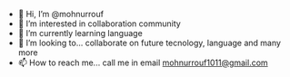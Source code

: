 - 👋 Hi, I’m @mohnurrouf
- 👀 I’m interested in collaboration community
- 🌱 I’m currently learning language
- 💞️ I’m looking to... collaborate on future tecnology, language and many more
- 📫 How to reach me... call me in email mohnurrouf1011@gmail.com

<!---
mohnurrouf/mohnurrouf is a ✨ special ✨ repository because its `README.md` (this file) appears on your GitHub profile.
You can click the Preview link to take a look at your changes.
--->
